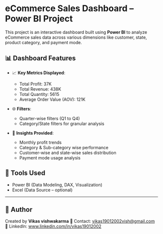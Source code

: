 # eCommerce Sales Dashboard – Power BI Project

This project is an interactive dashboard built using **Power BI** to analyze eCommerce sales data across various dimensions like customer, state, product category, and payment mode.

## 📊 Dashboard Features

- 📈 **Key Metrics Displayed**:
  - Total Profit: 37K
  - Total Revenue: 438K
  - Total Quantity: 5615
  - Average Order Value (AOV): 121K

- 🌐 **Filters**:
  - Quarter-wise filters (Q1 to Q4)
  - Category/State filters for granular analysis

- 🧠 **Insights Provided**:
  - Monthly profit trends
  - Category & Sub-category wise performance
  - Customer-wise and state-wise sales distribution
  - Payment mode usage analysis

## 🧰 Tools Used

- Power BI (Data Modeling, DAX, Visualization)
- Excel (Data Source – optional)


---

## 📌 Author

Created by **Vikas vishwakarma** 
📧 Contact: vikas19012002vish@gmail.com
🔗 LinkedIn: www.linkedin.com/in/vikas19012002


